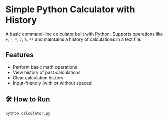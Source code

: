# Simple Python Calculator with History

A basic command-line calculator built with Python. Supports operations like `+`, `-`, `*`, `/`, `%`, `**` and maintains a history of calculations in a text file.

## Features

- Perform basic math operations
- View history of past calculations
- Clear calculation history
- Input-friendly (with or without spaces)

## 🛠 How to Run

```bash
python calculator.py

